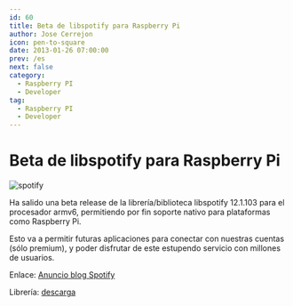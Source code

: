 ```yaml
---
id: 60
title: Beta de libspotify para Raspberry Pi
author: Jose Cerrejon
icon: pen-to-square
date: 2013-01-26 07:00:00
prev: /es
next: false
category:
  - Raspberry PI
  - Developer
tag:
  - Raspberry PI
  - Developer
---
```


# Beta de libspotify para Raspberry Pi

![spotify](/images/spotify.jpg)

Ha salido una beta release de la librería/biblioteca libspotify 12.1.103 para el procesador armv6, permitiendo por fin soporte nativo para plataformas como Raspberry Pi.

Esto va a permitir futuras aplicaciones para conectar con nuestras cuentas (sólo premium), y poder disfrutar de este estupendo servicio con millones de usuarios.

Enlace: [Anuncio blog Spotify](https://developer.spotify.com/blog/)

Librería: [descarga](https://developer.spotify.com/technologies/libspotify/#download)